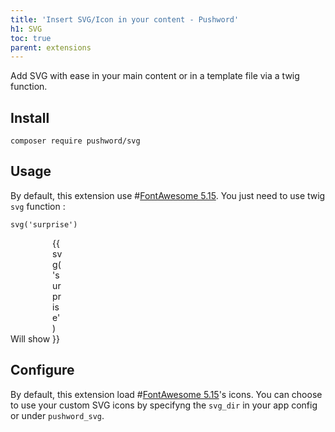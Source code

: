 ```yaml
---
title: 'Insert SVG/Icon in your content - Pushword'
h1: SVG
toc: true
parent: extensions
---
```


Add SVG with ease in your main content or in a template file via a twig function.

## Install

```shell
composer require pushword/svg
```

## Usage

By default, this extension use #[FontAwesome 5.15](https://fontawesome.com/icons). You just need to use twig `svg` function :

```twig
svg('surprise')
```

Will show <span style="width:16px;height:16px; display:inline-block;color:var(--primary)" class="fill-current">{{ svg('surprise') }}</span>

## Configure

By default, this extension load #[FontAwesome 5.15](https://fontawesome.com/icons)'s icons. You can choose to use your custom SVG icons by specifyng the `svg_dir` in your app config or under `pushword_svg`.
